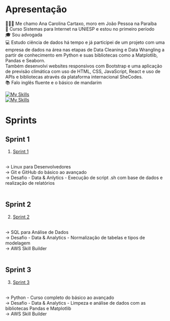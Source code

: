 # Apresentação
👩🏻‍🦰 Me chamo Ana Carolina Cartaxo, moro em João Pessoa na Paraíba
</br>
📖 Curso Sistemas para Internet na UNIESP e estou no primeiro período 
</br>
🎓 Sou advogada
</br>
💻 Estudo ciência de dados há tempo e já participei de um projeto com uma empresa de dados na área nas etapas de Data Cleaning e Data Wrangling a partir de conhecimento em Python e suas bibliotecas como a Matplotlib, Pandas e Seaborn. 
</br>
Também desenvolvi websites responsivos com Bootstrap e uma aplicação de previsão climática com uso de HTML, CSS, JavaScript, React e uso de APIs e bibliotecas através da plataforma internacional SheCodes.
</br>
📚 Falo inglês fluente e o básico de mandarim
</br>

[![My Skills](https://skillicons.dev/icons?i=js,html,css,py)](https://skillicons.dev)
</br>
[![My Skills](https://skillicons.dev/icons?i=linkedin)](https://www.linkedin.com/in/ana-carolina-cartaxo-2680141ba/)
</br>

# Sprints 

## Sprint 1 
1. [Sprint 1](sprint_01/README.md)
</br>
→ Linux para Desenvolvedores 
</br>
→ Git e GitHub do básico ao avançado
</br>
→ Desafio - Data & Anlytics - Execução de script .sh com base de dados e realização de relatórios
</br>
</br>

## Sprint 2
2. [Sprint 2](sprint02/README.md)
</br>
→ SQL para Análise de Dados
</br>
→ Desafio - Data & Analytics - Normalização de tabelas e tipos de modelagem
</br>
→ AWS Skill Builder
</br>
</br>

## Sprint 3
3. [Sprint 3](sprint_03/README.md)
</br>
→ Python - Curso completo do básico ao avançado
</br>
→ Desafio - Data & Analytics - Limpeza e análise de dados com as bibliotecas Pandas e Matplotlib
</br>
→ AWS Skill Builder
</br>
</br>
